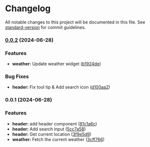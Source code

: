 # Changelog

All notable changes to this project will be documented in this file. See [standard-version](https://github.com/conventional-changelog/standard-version) for commit guidelines.

### [0.0.2](https://github.com/shebll/weathterio/compare/v0.0.1...v0.0.2) (2024-06-28)


### Features

* **weather:** Update weather widget ([b1924de](https://github.com/shebll/weathterio/commit/b1924de2fd6be16f6c5b2e2eadf4fed28c6e0f93))


### Bug Fixes

* **header:** Fix tool tip & Add search icon ([d100aa2](https://github.com/shebll/weathterio/commit/d100aa2211d45db69b52c794329be5e4e41b103b))

### 0.0.1 (2024-06-28)


### Features

* **header:** add header component ([81c1a6c](https://github.com/shebll/weathterio/commit/81c1a6c3eb63ca4546d9b867dae11dd8e45b86d3))
* **header:** Add search input ([5cc7a58](https://github.com/shebll/weathterio/commit/5cc7a58e7cbc266249a58ba1657fb8bd0308885b))
* **header:** Get current location ([3f9e5d9](https://github.com/shebll/weathterio/commit/3f9e5d9672504b8d8fcb0f1d0574ac34f07cc6be))
* **weather:** Fetch the current weather ([3cff766](https://github.com/shebll/weathterio/commit/3cff7665ba7fda2e719cbd1213fb9d8cf203f724))
